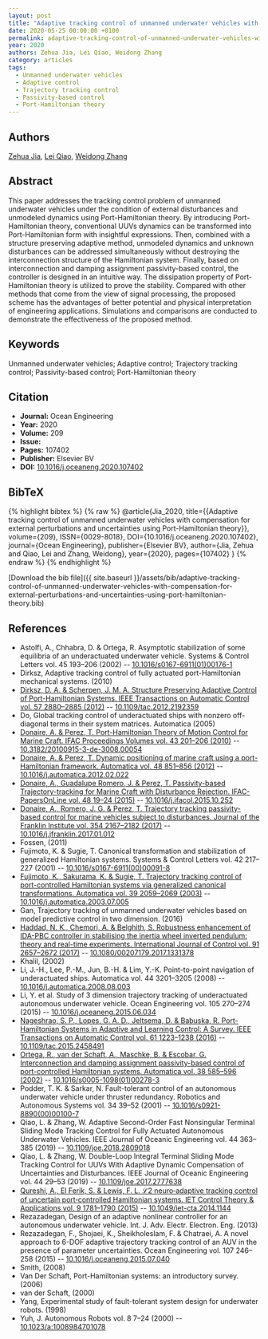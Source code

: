 ```yaml
---
layout: post
title: "Adaptive tracking control of unmanned underwater vehicles with compensation for external perturbations and uncertainties using Port-Hamiltonian theory"
date: 2020-05-25 00:00:00 +0100
permalink: adaptive-tracking-control-of-unmanned-underwater-vehicles-with-compensation-for-external-perturbations-and-uncertainties-using-port-hamiltonian-theory
year: 2020
authors: Zehua Jia, Lei Qiao, Weidong Zhang
category: articles
tags:
  - Unmanned underwater vehicles
  - Adaptive control
  - Trajectory tracking control
  - Passivity-based control
  - Port-Hamiltonian theory
---
```

 
## Authors
[Zehua Jia](authors/zehua-jia), [Lei Qiao](authors/lei-qiao), [Weidong Zhang](authors/weidong-zhang)
 
## Abstract
This paper addresses the tracking control problem of unmanned underwater vehicles under the condition of external disturbances and unmodeled dynamics using Port-Hamiltonian theory. By introducing Port-Hamiltonian theory, conventional UUVs dynamics can be transformed into Port-Hamiltonian form with insightful expressions. Then, combined with a structure preserving adaptive method, unmodeled dynamics and unknown disturbances can be addressed simultaneously without destroying the interconnection structure of the Hamiltonian system. Finally, based on interconnection and damping assignment passivity-based control, the controller is designed in an intuitive way. The dissipation property of Port-Hamiltonian theory is utilized to prove the stability. Compared with other methods that come from the view of signal processing, the proposed scheme has the advantages of better potential and physical interpretation of engineering applications. Simulations and comparisons are conducted to demonstrate the effectiveness of the proposed method.
 
## Keywords
Unmanned underwater vehicles; Adaptive control; Trajectory tracking control; Passivity-based control; Port-Hamiltonian theory
 
## Citation
- **Journal:** Ocean Engineering
- **Year:** 2020
- **Volume:** 209
- **Issue:** 
- **Pages:** 107402
- **Publisher:** Elsevier BV
- **DOI:** [10.1016/j.oceaneng.2020.107402](https://doi.org/10.1016/j.oceaneng.2020.107402)
 
## BibTeX
{% highlight bibtex %}
{% raw %}
@article{Jia_2020,
  title={{Adaptive tracking control of unmanned underwater vehicles with compensation for external perturbations and uncertainties using Port-Hamiltonian theory}},
  volume={209},
  ISSN={0029-8018},
  DOI={10.1016/j.oceaneng.2020.107402},
  journal={Ocean Engineering},
  publisher={Elsevier BV},
  author={Jia, Zehua and Qiao, Lei and Zhang, Weidong},
  year={2020},
  pages={107402}
}
{% endraw %}
{% endhighlight %}
 
[Download the bib file]({{ site.baseurl }}/assets/bib/adaptive-tracking-control-of-unmanned-underwater-vehicles-with-compensation-for-external-perturbations-and-uncertainties-using-port-hamiltonian-theory.bib)
 
## References
- Astolfi, A., Chhabra, D. & Ortega, R. Asymptotic stabilization of some equilibria of an underactuated underwater vehicle. Systems &amp; Control Letters vol. 45 193–206 (2002) -- [10.1016/s0167-6911(01)00176-1](https://doi.org/10.1016/s0167-6911(01)00176-1)
- Dirksz, Adaptive tracking control of fully actuated port-Hamiltonian mechanical systems. (2010)
- [Dirksz, D. A. & Scherpen, J. M. A. Structure Preserving Adaptive Control of Port-Hamiltonian Systems. IEEE Transactions on Automatic Control vol. 57 2880–2885 (2012)](structure-preserving-adaptive-control-of-port-hamiltonian-systems) -- [10.1109/tac.2012.2192359](https://doi.org/10.1109/tac.2012.2192359)
- Do, Global tracking control of underactuated ships with nonzero off-diagonal terms in their system matrices. Automatica (2005)
- [Donaire, A. & Perez, T. Port-Hamiltonian Theory of Motion Control for Marine Craft. IFAC Proceedings Volumes vol. 43 201–206 (2010)](port-hamiltonian-theory-of-motion-control-for-marine-craft) -- [10.3182/20100915-3-de-3008.00054](https://doi.org/10.3182/20100915-3-de-3008.00054)
- [Donaire, A. & Perez, T. Dynamic positioning of marine craft using a port-Hamiltonian framework. Automatica vol. 48 851–856 (2012)](dynamic-positioning-of-marine-craft-using-a-port-hamiltonian-framework) -- [10.1016/j.automatica.2012.02.022](https://doi.org/10.1016/j.automatica.2012.02.022)
- [Donaire, A., Guadalupe Romero, J. & Perez, T. Passivity-based Trajectory-tracking for Marine Craft with Disturbance Rejection. IFAC-PapersOnLine vol. 48 19–24 (2015)](passivity-based-trajectory-tracking-for-marine-craft-with-disturbance-rejection) -- [10.1016/j.ifacol.2015.10.252](https://doi.org/10.1016/j.ifacol.2015.10.252)
- [Donaire, A., Romero, J. G. & Perez, T. Trajectory tracking passivity-based control for marine vehicles subject to disturbances. Journal of the Franklin Institute vol. 354 2167–2182 (2017)](trajectory-tracking-passivity-based-control-for-marine-vehicles-subject-to-disturbances) -- [10.1016/j.jfranklin.2017.01.012](https://doi.org/10.1016/j.jfranklin.2017.01.012)
- Fossen, (2011)
- Fujimoto, K. & Sugie, T. Canonical transformation and stabilization of generalized Hamiltonian systems. Systems &amp; Control Letters vol. 42 217–227 (2001) -- [10.1016/s0167-6911(00)00091-8](https://doi.org/10.1016/s0167-6911(00)00091-8)
- [Fujimoto, K., Sakurama, K. & Sugie, T. Trajectory tracking control of port-controlled Hamiltonian systems via generalized canonical transformations. Automatica vol. 39 2059–2069 (2003)](trajectory-tracking-control-of-port-controlled-hamiltonian-systems-via-generalized-canonical-transformations) -- [10.1016/j.automatica.2003.07.005](https://doi.org/10.1016/j.automatica.2003.07.005)
- Gan, Trajectory tracking of unmanned underwater vehicles based on model predictive control in two dimension. (2016)
- [Haddad, N. K., Chemori, A. & Belghith, S. Robustness enhancement of IDA-PBC controller in stabilising the inertia wheel inverted pendulum: theory and real-time experiments. International Journal of Control vol. 91 2657–2672 (2017)](robustness-enhancement-of-ida-pbc-controller-in-stabilising-the-inertia-wheel-inverted-pendulum-theory-and-real-time-experiments) -- [10.1080/00207179.2017.1331378](https://doi.org/10.1080/00207179.2017.1331378)
- Khalil, (2002)
- Li, J.-H., Lee, P.-M., Jun, B.-H. & Lim, Y.-K. Point-to-point navigation of underactuated ships. Automatica vol. 44 3201–3205 (2008) -- [10.1016/j.automatica.2008.08.003](https://doi.org/10.1016/j.automatica.2008.08.003)
- Li, Y. et al. Study of 3 dimension trajectory tracking of underactuated autonomous underwater vehicle. Ocean Engineering vol. 105 270–274 (2015) -- [10.1016/j.oceaneng.2015.06.034](https://doi.org/10.1016/j.oceaneng.2015.06.034)
- [Nageshrao, S. P., Lopes, G. A. D., Jeltsema, D. & Babuska, R. Port-Hamiltonian Systems in Adaptive and Learning Control: A Survey. IEEE Transactions on Automatic Control vol. 61 1223–1238 (2016)](port-hamiltonian-systems-in-adaptive-and-learning-control-a-survey) -- [10.1109/tac.2015.2458491](https://doi.org/10.1109/tac.2015.2458491)
- [Ortega, R., van der Schaft, A., Maschke, B. & Escobar, G. Interconnection and damping assignment passivity-based control of port-controlled Hamiltonian systems. Automatica vol. 38 585–596 (2002)](interconnection-and-damping-assignment-passivity-based-control-of-port-controlled-hamiltonian-systems) -- [10.1016/s0005-1098(01)00278-3](https://doi.org/10.1016/s0005-1098(01)00278-3)
- Podder, T. K. & Sarkar, N. Fault-tolerant control of an autonomous underwater vehicle under thruster redundancy. Robotics and Autonomous Systems vol. 34 39–52 (2001) -- [10.1016/s0921-8890(00)00100-7](https://doi.org/10.1016/s0921-8890(00)00100-7)
- Qiao, L. & Zhang, W. Adaptive Second-Order Fast Nonsingular Terminal Sliding Mode Tracking Control for Fully Actuated Autonomous Underwater Vehicles. IEEE Journal of Oceanic Engineering vol. 44 363–385 (2019) -- [10.1109/joe.2018.2809018](https://doi.org/10.1109/joe.2018.2809018)
- Qiao, L. & Zhang, W. Double-Loop Integral Terminal Sliding Mode Tracking Control for UUVs With Adaptive Dynamic Compensation of Uncertainties and Disturbances. IEEE Journal of Oceanic Engineering vol. 44 29–53 (2019) -- [10.1109/joe.2017.2777638](https://doi.org/10.1109/joe.2017.2777638)
- [Qureshi, A., El Ferik, S. & Lewis, F. L. ℒ2 neuro‐adaptive tracking control of uncertain port‐controlled Hamiltonian systems. IET Control Theory &amp; Applications vol. 9 1781–1790 (2015)](l-sub-2-sub-neuro-adaptive-tracking-control-of-uncertain-port-controlled-hamiltonian-systems) -- [10.1049/iet-cta.2014.1144](https://doi.org/10.1049/iet-cta.2014.1144)
- Rezazadegan, Design of an adaptive nonlinear controller for an autonomous underwater vehicle. Int. J. Adv. Electr. Electron. Eng. (2013)
- Rezazadegan, F., Shojaei, K., Sheikholeslam, F. & Chatraei, A. A novel approach to 6-DOF adaptive trajectory tracking control of an AUV in the presence of parameter uncertainties. Ocean Engineering vol. 107 246–258 (2015) -- [10.1016/j.oceaneng.2015.07.040](https://doi.org/10.1016/j.oceaneng.2015.07.040)
- Smith, (2008)
- Van Der Schaft, Port-Hamiltonian systems: an introductory survey. (2006)
- van der Schaft, (2000)
- Yang, Experimental study of fault-tolerant system design for underwater robots. (1998)
- Yuh, J. Autonomous Robots vol. 8 7–24 (2000) -- [10.1023/a:1008984701078](https://doi.org/10.1023/a:1008984701078)

